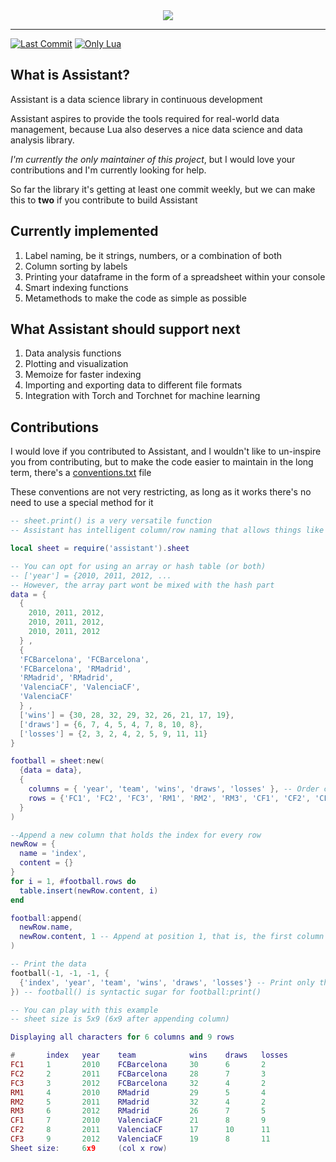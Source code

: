 <div align="center">
  <img src="https://github.com/coalio/Assistant/blob/master/docs/repo/assistant-brand-l.png">
</div>

-----------------

[![Last Commit](https://img.shields.io/github/last-commit/coalio/assistant)](https://github.com/coalio/Assistant/commits/master)
[![Only Lua](https://img.shields.io/badge/lua-100%25-blue)](https://github.com/coalio/Assistant/search?l=lua)

## What is Assistant?

Assistant is a data science library in continuous development

Assistant aspires to provide the tools required for real-world data management,
because Lua also deserves a nice data science and data analysis library.

*I'm currently the only maintainer of this project*, but I would love your contributions
and I'm currently looking for help.

So far the library it's getting at least one commit weekly, but we can make this to **two** if you contribute to build Assistant

## Currently implemented

1. Label naming, be it strings, numbers, or a combination of both
2. Column sorting by labels
3. Printing your dataframe in the form of a spreadsheet within your console
4. Smart indexing functions
5. Metamethods to make the code as simple as possible

## What Assistant should support next

1. Data analysis functions
2. Plotting and visualization
3. Memoize for faster indexing
4. Importing and exporting data to different file formats
5. Integration with Torch and Torchnet for machine learning

## Contributions

I would love if you contributed to Assistant, and I wouldn't like to un-inspire you from contributing,
but to make the code easier to maintain in the long term, there's a <a href="https://github.com/coalio/Assistant/blob/master/conventions.txt">conventions.txt</a> file
  
These conventions are not very restricting, as long as it works there's no need to use a special method for it

```lua
-- sheet.print() is a very versatile function
-- Assistant has intelligent column/row naming that allows things like this example

local sheet = require('assistant').sheet

-- You can opt for using an array or hash table (or both)
-- ['year'] = {2010, 2011, 2012, ...
-- However, the array part wont be mixed with the hash part
data = {
  { 
    2010, 2011, 2012,
    2010, 2011, 2012,
    2010, 2011, 2012
  } ,
  {
  'FCBarcelona', 'FCBarcelona',
  'FCBarcelona', 'RMadrid',
  'RMadrid', 'RMadrid',
  'ValenciaCF', 'ValenciaCF',
  'ValenciaCF'
  } ,
  ['wins'] = {30, 28, 32, 29, 32, 26, 21, 17, 19},
  ['draws'] = {6, 7, 4, 5, 4, 7, 8, 10, 8},
  ['losses'] = {2, 3, 2, 4, 2, 5, 9, 11, 11}
}

football = sheet:new(
  {data = data},
  {
    columns = { 'year', 'team', 'wins', 'draws', 'losses' }, -- Order columns like this
    rows = {'FC1', 'FC2', 'FC3', 'RM1', 'RM2', 'RM3', 'CF1', 'CF2', 'CF3'} -- Give rows a label
  }
)

--Append a new column that holds the index for every row
newRow = {
  name = 'index',
  content = {}
}
for i = 1, #football.rows do
  table.insert(newRow.content, i)
end

football:append(
  newRow.name,
  newRow.content, 1 -- Append at position 1, that is, the first column
)

-- Print the data
football(-1, -1, -1, {
  {'index', 'year', 'team', 'wins', 'draws', 'losses'} -- Print only these columns and in this order
}) -- football() is syntactic sugar for football:print()

-- You can play with this example
-- sheet size is 5x9 (6x9 after appending column)
```

```lua
Displaying all characters for 6 columns and 9 rows

#       index   year    team            wins    draws   losses
FC1     1       2010    FCBarcelona     30      6       2
FC2     2       2011    FCBarcelona     28      7       3
FC3     3       2012    FCBarcelona     32      4       2
RM1     4       2010    RMadrid         29      5       4
RM2     5       2011    RMadrid         32      4       2
RM3     6       2012    RMadrid         26      7       5
CF1     7       2010    ValenciaCF      21      8       9
CF2     8       2011    ValenciaCF      17      10      11
CF3     9       2012    ValenciaCF      19      8       11
Sheet size:     6x9     (col x row)
```
